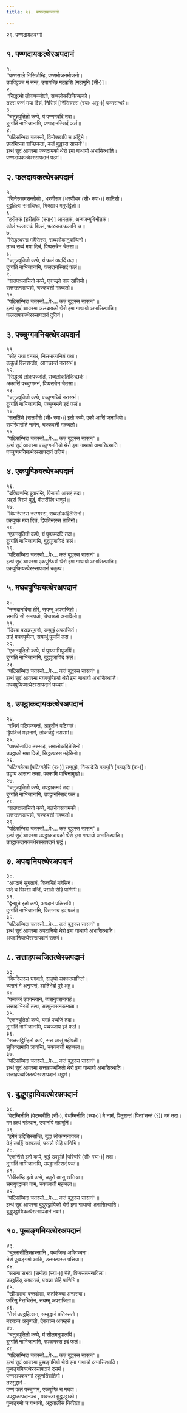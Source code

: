 ```yaml
---
title: २९. पण्णदायकवग्गो

---
```

२९. पण्णदायकवग्गो  


## १. पण्णदायकत्थेरअपदानं

१.  
‘‘पण्णसाले निसिन्नोम्हि, पण्णभोजनभोजनो।  
उपविट्ठञ्च मं सन्तं, उपागच्छि महाइसि [महामुनि (सी॰)]॥  
२.  
‘‘सिद्धत्थो लोकपज्जोतो, सब्बलोकतिकिच्छको।  
तस्स पण्णं मया दिन्नं, निसिन्नं [निसिन्नस्स (स्या॰ अट्ठ॰)] पण्णसन्थरे॥  
३.  
‘‘चतुन्नवुतितो कप्पे, यं पण्णमददिं तदा।  
दुग्गतिं नाभिजानामि, पण्णदानस्सिदं फलं॥  
४.  
‘‘पटिसम्भिदा चतस्सो, विमोक्खापि च अट्ठिमे।  
छळभिञ्ञा सच्छिकता, कतं बुद्धस्स सासनं’’॥  
इत्थं सुदं आयस्मा पण्णदायको थेरो इमा गाथायो अभासित्थाति।  
पण्णदायकत्थेरस्सापदानं पठमं।  


## २. फलदायकत्थेरअपदानं

५.  
‘‘सिनेरुसमसन्तोसो , धरणीसम [धरणीधर (सी॰ स्या॰)] सादिसो।  
वुट्ठहित्वा समाधिम्हा, भिक्खाय ममुपट्ठितो॥  
६.  
‘‘हरीतकं [हरीतकिं (स्या॰)] आमलकं, अम्बजम्बुविभीतकं।  
कोलं भल्लातकं बिल्लं, फारुसकफलानि च॥  
७.  
‘‘सिद्धत्थस्स महेसिस्स, सब्बलोकानुकम्पिनो।  
तञ्च सब्बं मया दिन्नं, विप्पसन्नेन चेतसा॥  
८.  
‘‘चतुन्नवुतितो कप्पे, यं फलं अददिं तदा।  
दुग्गतिं नाभिजानामि, फलदानस्सिदं फलं॥  
९.  
‘‘सत्तपञ्ञासितो कप्पे, एकज्झो नाम खत्तियो।  
सत्तरतनसम्पन्नो, चक्कवत्ती महब्बलो॥  
१०.  
‘‘पटिसम्भिदा चतस्सो…पे॰… कतं बुद्धस्स सासनं’’॥  
इत्थं सुदं आयस्मा फलदायको थेरो इमा गाथायो अभासित्थाति।  
फलदायकत्थेरस्सापदानं दुतियं।  


## ३. पच्चुग्गमनियत्थेरअपदानं

११.  
‘‘सीहं यथा वनचरं, निसभाजानियं यथा।  
ककुधं विलसन्तंव, आगच्छन्तं नरासभं॥  
१२.  
‘‘सिद्धत्थं लोकपज्जोतं, सब्बलोकतिकिच्छकं।  
अकासिं पच्चुग्गमनं, विप्पसन्नेन चेतसा॥  
१३.  
‘‘चतुन्नवुतितो कप्पे, पच्चुग्गच्छिं नरासभं।  
दुग्गतिं नाभिजानामि, पच्चुग्गमने इदं फलं॥  
१४.  
‘‘सत्ततिंसे [सत्तवीसे (सी॰ स्या॰)] इतो कप्पे, एको आसिं जनाधिपो।  
सपरिवारोति नामेन, चक्कवत्ती महब्बलो॥  
१५.  
‘‘पटिसम्भिदा चतस्सो…पे॰… कतं बुद्धस्स सासनं’’॥  
इत्थं सुदं आयस्मा पच्चुग्गमनियो थेरो इमा गाथायो अभासित्थाति।  
पच्चुग्गमनियत्थेरस्सापदानं ततियं।  


## ४. एकपुप्फियत्थेरअपदानं

१६.  
‘‘दक्खिणम्हि दुवारम्हि, पिसाचो आसहं तदा।  
अद्दसं विरजं बुद्धं, पीतरंसिंव भाणुमं॥  
१७.  
‘‘विपस्सिस्स नरग्गस्स, सब्बलोकहितेसिनो।  
एकपुप्फं मया दिन्नं, द्विपदिन्दस्स तादिनो॥  
१८.  
‘‘एकनवुतितो कप्पे, यं पुप्फमददिं तदा।  
दुग्गतिं नाभिजानामि, बुद्धपूजायिदं फलं॥  
१९.  
‘‘पटिसम्भिदा चतस्सो…पे॰… कतं बुद्धस्स सासनं’’॥  
इत्थं सुदं आयस्मा एकपुप्फियो थेरो इमा गाथायो अभासित्थाति।  
एकपुप्फियत्थेरस्सापदानं चतुत्थं।  


## ५. मघवपुप्फियत्थेरअपदानं

२०.  
‘‘नम्मदानदिया तीरे, सयम्भू अपराजितो।  
समाधिं सो समापन्नो, विप्पसन्नो अनाविलो॥  
२१.  
‘‘दिस्वा पसन्नसुमनो, सम्बुद्धं अपराजितं।  
ताहं मघवपुप्फेन, सयम्भुं पूजयिं तदा॥  
२२.  
‘‘एकनवुतितो कप्पे, यं पुप्फमभिपूजयिं।  
दुग्गतिं नाभिजानामि, बुद्धपूजायिदं फलं॥  
२३.  
‘‘पटिसम्भिदा चतस्सो…पे॰… कतं बुद्धस्स सासनं’’॥  
इत्थं सुदं आयस्मा मघवपुप्फियो थेरो इमा गाथायो अभासित्थाति।  
मघवपुप्फियत्थेरस्सापदानं पञ्चमं।  


## ६. उपट्ठाकदायकत्थेरअपदानं

२४.  
‘‘रथियं पटिपज्जन्तं, आहुतीनं पटिग्गहं।  
द्विपदिन्दं महानागं, लोकजेट्ठं नरासभं॥  
२५.  
‘‘पक्कोसापिय तस्साहं, सब्बलोकहितेसिनो।  
उपट्ठाको मया दिन्नो, सिद्धत्थस्स महेसिनो॥  
२६.  
‘‘पटिग्गहेत्वा [पटिग्गहेसि (क॰)] सम्बुद्धो, निय्यादेसि महामुनि [महाइसि (क॰)]।  
उट्ठाय आसना तम्हा, पक्कामि पाचिनामुखो॥  
२७.  
‘‘चतुन्नवुतितो कप्पे, उपट्ठाकमदं तदा।  
दुग्गतिं नाभिजानामि, उपट्ठानस्सिदं फलं॥  
२८.  
‘‘सत्तपञ्ञासितो कप्पे, बलसेनसनामको।  
सत्तरतनसम्पन्नो, चक्कवत्ती महब्बलो॥  
२९.  
‘‘पटिसम्भिदा चतस्सो…पे॰… कतं बुद्धस्स सासनं’’॥  
इत्थं सुदं आयस्मा उपट्ठाकदायको थेरो इमा गाथायो अभासित्थाति।  
उपट्ठाकदायकत्थेरस्सापदानं छट्ठं।  


## ७. अपदानियत्थेरअपदानं

३०.  
‘‘अपदानं सुगतानं, कित्तयिंहं महेसिनं।  
पादे च सिरसा वन्दिं, पसन्नो सेहि पाणिभि॥  
३१.  
‘‘द्वेनवुते इतो कप्पे, अपदानं पकित्तयिं।  
दुग्गतिं नाभिजानामि, कित्तनाय इदं फलं॥  
३२.  
‘‘पटिसम्भिदा चतस्सो…पे॰… कतं बुद्धस्स सासनं’’॥  
इत्थं सुदं आयस्मा अपदानियो थेरो इमा गाथायो अभासित्थाति।  
अपदानियत्थेरस्सापदानं सत्तमं।  


## ८. सत्ताहपब्बजितत्थेरअपदानं

३३.  
‘‘विपस्सिस्स भगवतो, सङ्घो सक्कतमानितो।  
ब्यसनं मे अनुप्पत्तं, ञातिभेदो पुरे अहु॥  
३४.  
‘‘पब्बज्जं उपगन्त्वान, ब्यसनुपसमायहं।  
सत्ताहाभिरतो तत्थ, सत्थुसासनकम्यता॥  
३५.  
‘‘एकनवुतितो कप्पे, यमहं पब्बजिं तदा।  
दुग्गतिं नाभिजानामि, पब्बज्जाय इदं फलं॥  
३६.  
‘‘सत्तसट्ठिम्हितो कप्पे, सत्त आसुं महीपती।  
सुनिक्खमाति ञायन्ति, चक्कवत्ती महब्बला॥  
३७.  
‘‘पटिसम्भिदा चतस्सो…पे॰… कतं बुद्धस्स सासनं’’॥  
इत्थं सुदं आयस्मा सत्ताहपब्बजितो थेरो इमा गाथायो अभासित्थाति।  
सत्ताहपब्बजितत्थेरस्सापदानं अट्ठमं।  


## ९. बुद्धुपट्ठायिकत्थेरअपदानं

३८.  
‘‘वेटम्भिनीति [वेटम्बरीति (सी॰), वेधम्भिनीति (स्या॰)] मे नामं, पितुसन्तं [पिता’सन्तं (?)] ममं तदा।  
मम हत्थं गहेत्वान, उपानयि महामुनिं॥  
३९.  
‘‘इमेमं उद्दिसिस्सन्ति, बुद्धा लोकग्गनायका।  
तेहं उपट्ठिं सक्कच्चं, पसन्नो सेहि पाणिभि॥  
४०.  
‘‘एकत्तिंसे इतो कप्पे, बुद्धे उपट्ठहिं [परिचरिं (सी॰ स्या॰)] तदा।  
दुग्गतिं नाभिजानामि, उपट्ठानस्सिदं फलं॥  
४१.  
‘‘तेवीसम्हि इतो कप्पे, चतुरो आसु खत्तिया।  
समणुपट्ठाका नाम, चक्कवत्ती महब्बला॥  
४२.  
‘‘पटिसम्भिदा चतस्सो…पे॰… कतं बुद्धस्स सासनं’’॥  
इत्थं सुदं आयस्मा बुद्धुपट्ठायिको थेरो इमा गाथायो अभासित्थाति।  
बुद्धुपट्ठायिकत्थेरस्सापदानं नवमं।  


## १०. पुब्बङ्गमियत्थेरअपदानं

४३.  
‘‘चुल्लासीतिसहस्सानि , पब्बजिम्ह अकिञ्चना।  
तेसं पुब्बङ्गमो आसिं, उत्तमत्थस्स पत्तिया॥  
४४.  
‘‘सरागा सभवा [समोहा (स्या॰)] चेते, विप्पसन्नमनाविला।  
उपट्ठहिंसु सक्कच्चं, पसन्ना सेहि पाणिभि॥  
४५.  
‘‘खीणासवा वन्तदोसा, कतकिच्चा अनासवा।  
फरिंसु मेत्तचित्तेन, सयम्भू अपराजिता॥  
४६.  
‘‘तेसं उपट्ठहित्वान, सम्बुद्धानं पतिस्सतो।  
मरणञ्च अनुप्पत्तो, देवत्तञ्च अगम्हसे॥  
४७.  
‘‘चतुन्नवुतितो कप्पे, यं सीलमनुपालयिं।  
दुग्गतिं नाभिजानामि, सञ्ञमस्स इदं फलं॥  
४८.  
‘‘पटिसम्भिदा चतस्सो…पे॰… कतं बुद्धस्स सासनं’’॥  
इत्थं सुदं आयस्मा पुब्बङ्गमियो थेरो इमा गाथायो अभासित्थाति।  
पुब्बङ्गमियत्थेरस्सापदानं दसमं।  
पण्णदायकवग्गो एकूनतिंसतिमो।  
तस्सुद्दानं –  
पण्णं फलं पच्चुग्गमं, एकपुप्फि च मघवा।  
उपट्ठाकापदानञ्च , पब्बज्जा बुद्धुपट्ठाको।  
पुब्बङ्गमो च गाथायो, अट्ठतालीस कित्तिता॥  